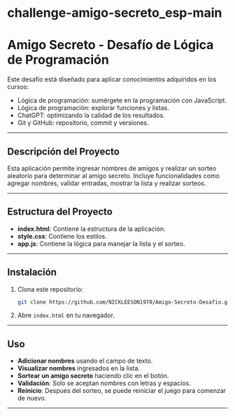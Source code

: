 # challenge-amigo-secreto_esp-main
 # Amigo Secreto - Desafío de Lógica de Programación

Este desafío está diseñado para aplicar conocimientos adquiridos en los cursos:
- Lógica de programación: sumérgete en la programación con JavaScript.
- Lógica de programación: explorar funciones y listas.
- ChatGPT: optimizando la calidad de los resultados.
- Git y GitHub: repositorio, commit y versiones.

---

## Descripción del Proyecto
Esta aplicación permite ingresar nombres de amigos y realizar un sorteo aleatorio para determinar al amigo secreto. Incluye funcionalidades como agregar nombres, validar entradas, mostrar la lista y realizar sorteos.

---

## Estructura del Proyecto
- **index.html**: Contiene la estructura de la aplicación.
- **style.css**: Contiene los estilos.
- **app.js**: Contiene la lógica para manejar la lista y el sorteo.

---

## Instalación
1. Clona este repositorio:
   ```bash
   git clone https://github.com/NICKLEESON1970/Amigo-Secreto-Desafio.git
   ```
2. Abre `index.html` en tu navegador.

---

## Uso
- **Adicionar nombres** usando el campo de texto.
- **Visualizar nombres** ingresados en la lista.
- **Sortear un amigo secreto** haciendo clic en el botón.
- **Validación**: Solo se aceptan nombres con letras y espacios.
- **Reinicio**: Después del sorteo, se puede reiniciar el juego para comenzar de nuevo.

---
